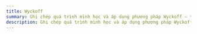 ```yaml
---
title: Wyckoff
summary: Ghi chép quá trình mình học và áp dụng phương pháp Wyckoff — tập trung vào cách thị trường tích lũy, phân phối và thể hiện hành vi tổ chức thông qua hành động giá..
description: Ghi chép quá trình mình học và áp dụng phương pháp Wyckoff — tập trung vào cách thị trường tích lũy, phân phối và thể hiện hành vi tổ chức thông qua hành động giá..
---
```

